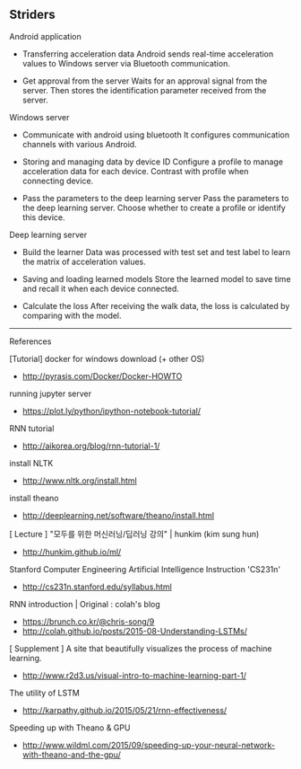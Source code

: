 Striders
---
Android application
- Transferring acceleration data
Android sends real-time acceleration values ​​to Windows server via Bluetooth communication.

- Get approval from the server
Waits for an approval signal from the server. Then stores the identification parameter received from the server. 



Windows server
- Communicate with android using bluetooth
It configures communication channels with various Android.

- Storing and managing data by device ID 
Configure a profile to manage acceleration data for each device. Contrast with profile when connecting device.

- Pass the parameters to the deep learning server
Pass the parameters to the deep learning server. Choose whether to create a profile or identify this device.



Deep learning server
- Build the learner
Data was processed with test set and test label to learn the matrix of acceleration values.

- Saving and loading learned models 
Store the learned model to save time and recall it when each device connected.

- Calculate the loss
After receiving the walk data, the loss is calculated by comparing with the model.

---
References

[Tutorial]
docker for windows download (+ other OS)
- http://pyrasis.com/Docker/Docker-HOWTO


running jupyter server
- https://plot.ly/python/ipython-notebook-tutorial/


RNN tutorial
- http://aikorea.org/blog/rnn-tutorial-1/


install NLTK
- http://www.nltk.org/install.html


install theano
- http://deeplearning.net/software/theano/install.html


[ Lecture ]
"모두를 위한 머신러닝/딥러닝 강의" | hunkim (kim sung hun)
- http://hunkim.github.io/ml/



Stanford Computer Engineering Artificial Intelligence Instruction 'CS231n'
- http://cs231n.stanford.edu/syllabus.html



RNN introduction |  Original : colah's blog
- https://brunch.co.kr/@chris-song/9
- http://colah.github.io/posts/2015-08-Understanding-LSTMs/


[ Supplement ]
A site that beautifully visualizes the process of machine learning.
- http://www.r2d3.us/visual-intro-to-machine-learning-part-1/



The utility of LSTM
- http://karpathy.github.io/2015/05/21/rnn-effectiveness/



Speeding up with Theano & GPU
- http://www.wildml.com/2015/09/speeding-up-your-neural-network-with-theano-and-the-gpu/



